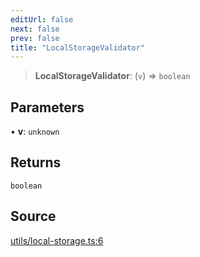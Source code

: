 ```yaml
---
editUrl: false
next: false
prev: false
title: "LocalStorageValidator"
---
```


> **LocalStorageValidator**: (`v`) => `boolean`

## Parameters

• **v**: `unknown`

## Returns

`boolean`

## Source

[utils/local-storage.ts:6](https://github.com/nodenogg-in/alpha-p2p/blob/bd4a66e/packages/statekit/src/utils/local-storage.ts#L6)
